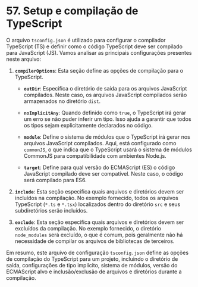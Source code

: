 # 57. Setup e compilação de TypeScript

O arquivo `tsconfig.json` é utilizado para configurar o compilador TypeScript (TS) e definir como o código TypeScript deve ser compilado para JavaScript (JS). Vamos analisar as principais configurações presentes neste arquivo:

1. **`compilerOptions`**: Esta seção define as opções de compilação para o TypeScript.

    - **`outDir`**: Especifica o diretório de saída para os arquivos JavaScript compilados. Neste caso, os arquivos JavaScript compilados serão armazenados no diretório `dist`.
    
    - **`noImplicitAny`**: Quando definido como `true`, o TypeScript irá gerar um erro se não puder inferir um tipo. Isso ajuda a garantir que todos os tipos sejam explicitamente declarados no código.
    
    - **`module`**: Define o sistema de módulos que o TypeScript irá gerar nos arquivos JavaScript compilados. Aqui, está configurado como `commonJS`, o que indica que o TypeScript usará o sistema de módulos CommonJS para compatibilidade com ambientes Node.js.
    
    - **`target`**: Define para qual versão do ECMAScript (ES) o código JavaScript compilado deve ser compatível. Neste caso, o código será compilado para ES6.

2. **`include`**: Esta seção especifica quais arquivos e diretórios devem ser incluídos na compilação. No exemplo fornecido, todos os arquivos TypeScript (`*.ts` e `*.tsx`) localizados dentro do diretório `src` e seus subdiretórios serão incluídos.

3. **`exclude`**: Esta seção especifica quais arquivos e diretórios devem ser excluídos da compilação. No exemplo fornecido, o diretório `node_modules` será excluído, o que é comum, pois geralmente não há necessidade de compilar os arquivos de bibliotecas de terceiros.

Em resumo, este arquivo de configuração `tsconfig.json` define as opções de compilação do TypeScript para um projeto, incluindo o diretório de saída, configurações de tipo implícito, sistema de módulos, versão do ECMAScript alvo e inclusão/exclusão de arquivos e diretórios durante a compilação.